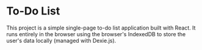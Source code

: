 # To-Do List

This project is a simple single-page to-do list application built with React. It runs entirely in the browser using the browser's IndexedDB to store the user's data locally (managed with Dexie.js).
